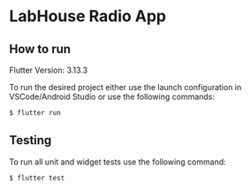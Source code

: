 # LabHouse Radio App

## How to run

Flutter Version: 3.13.3

To run the desired project either use the launch configuration in VSCode/Android Studio or use the following commands:

```sh
$ flutter run
```

## Testing

To run all unit and widget tests use the following command:

```sh
$ flutter test
```
